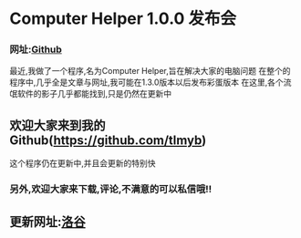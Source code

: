 # Computer Helper 1.0.0 发布会
### 网址:[Github](https://github.com/tlmyb/Computer-Helper)
最近,我做了一个程序,名为Computer Helper,旨在解决大家的电脑问题
在整个的程序中,几乎全是文章与网址,我可能在1.3.0版本以后发布彩蛋版本
在这里,各个流氓软件的影子几乎都能找到,只是仍然在更新中

## 欢迎大家来到我的Github(https://github.com/tlmyb)

这个程序仍在更新中,并且会更新的特别快

### 另外,欢迎大家来下载,评论,不满意的可以私信哦!!
## 更新网址:[洛谷](https://www.luogu.com.cn/paste/b23hfybt)
